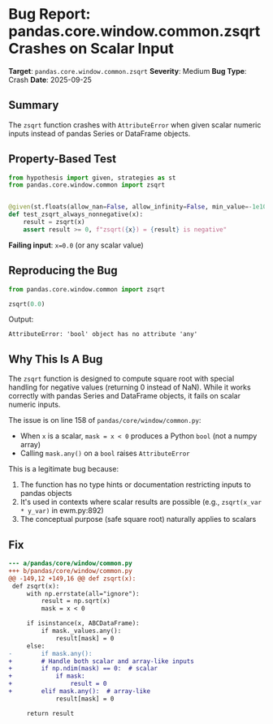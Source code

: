 # Bug Report: pandas.core.window.common.zsqrt Crashes on Scalar Input

**Target**: `pandas.core.window.common.zsqrt`
**Severity**: Medium
**Bug Type**: Crash
**Date**: 2025-09-25

## Summary

The `zsqrt` function crashes with `AttributeError` when given scalar numeric inputs instead of pandas Series or DataFrame objects.

## Property-Based Test

```python
from hypothesis import given, strategies as st
from pandas.core.window.common import zsqrt


@given(st.floats(allow_nan=False, allow_infinity=False, min_value=-1e10, max_value=1e10))
def test_zsqrt_always_nonnegative(x):
    result = zsqrt(x)
    assert result >= 0, f"zsqrt({x}) = {result} is negative"
```

**Failing input**: `x=0.0` (or any scalar value)

## Reproducing the Bug

```python
from pandas.core.window.common import zsqrt

zsqrt(0.0)
```

Output:
```
AttributeError: 'bool' object has no attribute 'any'
```

## Why This Is A Bug

The `zsqrt` function is designed to compute square root with special handling for negative values (returning 0 instead of NaN). While it works correctly with pandas Series and DataFrame objects, it fails on scalar numeric inputs.

The issue is on line 158 of `pandas/core/window/common.py`:
- When `x` is a scalar, `mask = x < 0` produces a Python `bool` (not a numpy array)
- Calling `mask.any()` on a `bool` raises `AttributeError`

This is a legitimate bug because:
1. The function has no type hints or documentation restricting inputs to pandas objects
2. It's used in contexts where scalar results are possible (e.g., `zsqrt(x_var * y_var)` in ewm.py:892)
3. The conceptual purpose (safe square root) naturally applies to scalars

## Fix

```diff
--- a/pandas/core/window/common.py
+++ b/pandas/core/window/common.py
@@ -149,12 +149,16 @@ def zsqrt(x):
 def zsqrt(x):
     with np.errstate(all="ignore"):
         result = np.sqrt(x)
         mask = x < 0

     if isinstance(x, ABCDataFrame):
         if mask._values.any():
             result[mask] = 0
     else:
-        if mask.any():
+        # Handle both scalar and array-like inputs
+        if np.ndim(mask) == 0:  # scalar
+            if mask:
+                result = 0
+        elif mask.any():  # array-like
             result[mask] = 0

     return result
```